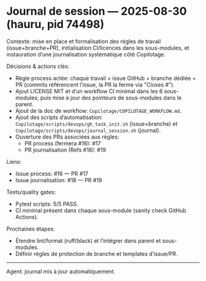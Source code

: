 # Journal de session — 2025-08-30 (hauru, pid 74498)

Contexte: mise en place et formalisation des règles de travail (issue+branche+PR), initialisation CI/licences dans les sous-modules, et instauration d’une journalisation systématique côté Copilotage.

Décisions & actions clés:
- Règle process actée: chaque travail = issue GitHub + branche dédiée + PR (commits référencent l’issue, la PR la ferme via "Closes #<num>").
- Ajout LICENSE MIT et d’un workflow CI minimal dans les 6 sous-modules; puis mise à jour des pointeurs de sous-modules dans le parent.
- Ajout de la doc de workflow: `Copilotage/COPILOTAGE_WORKFLOW.md`.
- Ajout des scripts d’automatisation: `Copilotage/scripts/devops/gh_task_init.sh` (issue+branche) et `Copilotage/scripts/devops/journal_session.sh` (journal).
- Ouverture des PRs associées aux règles:
	- PR process (fermera #16): #17
	- PR journalisation (Refs #18): #19

Liens:
- Issue process: #16 — PR #17
- Issue journalisation: #18 — PR #19

Tests/quality gates:
- Pytest scripts: 5/5 PASS.
- CI minimal présent dans chaque sous-module (sanity check GitHub Actions).

Prochaines étapes:
- Étendre lint/format (ruff/black) et l’intégrer dans parent et sous-modules.
- Définir règles de protection de branche et templates d’issue/PR.

---

Agent: journal mis à jour automatiquement.
